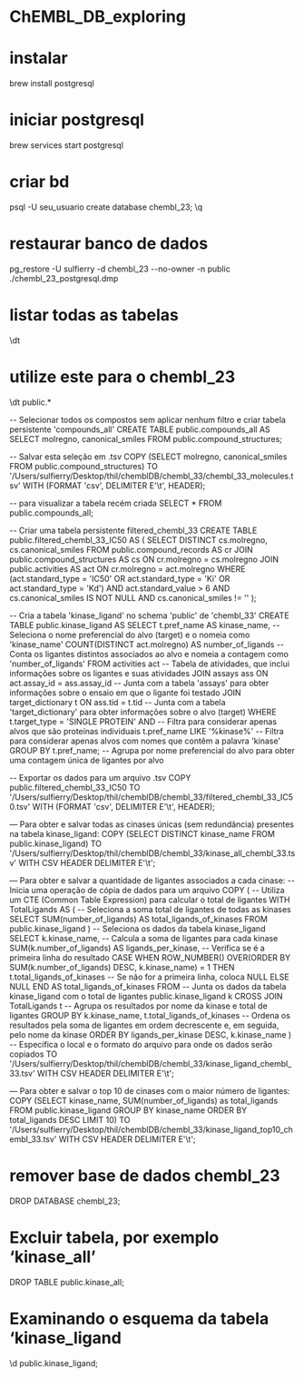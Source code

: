 # ChEMBL_DB_exploring

# instalar
brew install postgresql

# iniciar postgresql
brew services start postgresql

# criar bd
psql -U seu_usuario
create database chembl_23;
\q

# restaurar banco de dados
pg_restore -U sulfierry -d chembl_23 --no-owner -n public ./chembl_23_postgresql.dmp

# listar todas as tabelas
\dt
# utilize este para o chembl_23
\dt public.*



-- Selecionar todos os compostos sem aplicar nenhum filtro e criar tabela persistente 'compounds_all'
CREATE TABLE public.compounds_all AS
SELECT molregno, canonical_smiles
FROM public.compound_structures;

-- Salvar esta seleção em .tsv
COPY (SELECT molregno, canonical_smiles FROM public.compound_structures) TO '/Users/sulfierry/Desktop/thil/chemblDB/chembl_33/chembl_33_molecules.tsv' WITH (FORMAT 'csv', DELIMITER E'\t', HEADER);

-- para visualizar a tabela recém criada
SELECT * FROM public.compounds_all;

-- Criar uma tabela persistente filtered_chembl_33
CREATE TABLE public.filtered_chembl_33_IC50 AS (
    SELECT DISTINCT cs.molregno, cs.canonical_smiles
    FROM public.compound_records AS cr
    JOIN public.compound_structures AS cs ON cr.molregno = cs.molregno
    JOIN public.activities AS act ON cr.molregno = act.molregno
    WHERE (act.standard_type = 'IC50' OR act.standard_type = 'Ki' OR act.standard_type = 'Kd') 
    AND act.standard_value > 6
    AND cs.canonical_smiles IS NOT NULL AND cs.canonical_smiles != ''
);


-- Cria a tabela 'kinase_ligand' no schema 'public' de 'chembl_33'
CREATE TABLE public.kinase_ligand AS
SELECT 
    t.pref_name AS kinase_name,            			          -- Seleciona o nome preferencial do alvo (target) e o nomeia como 'kinase_name'
    COUNT(DISTINCT act.molregno) AS number_of_ligands  -- Conta os ligantes distintos associados ao alvo e nomeia a contagem como 'number_of_ligands'
FROM 
    activities act                       				           -- Tabela de atividades, que inclui informações sobre os ligantes e suas atividades
JOIN 
    assays ass ON act.assay_id = ass.assay_id                        -- Junta com a tabela 'assays' para obter informações sobre o ensaio em que o ligante foi testado
JOIN 
    target_dictionary t ON ass.tid = t.tid                                      -- Junta com a tabela 'target_dictionary' para obter informações sobre o alvo (target)
WHERE 
    t.target_type = 'SINGLE PROTEIN' AND                              -- Filtra para considerar apenas alvos que são proteínas individuais
    t.pref_name LIKE '%kinase%'                                               -- Filtra para considerar apenas alvos com nomes que contêm a palavra 'kinase'
GROUP BY 
    t.pref_name;                                                                          -- Agrupa por nome preferencial do alvo para obter uma contagem única de ligantes por alvo


-- Exportar os dados para um arquivo .tsv
COPY public.filtered_chembl_33_IC50 TO '/Users/sulfierry/Desktop/thil/chemblDB/chembl_33/filtered_chembl_33_IC50.tsv' WITH (FORMAT 'csv', DELIMITER E'\t', HEADER);


— Para obter e salvar todas as cinases únicas (sem redundância) presentes na tabela kinase_ligand:
COPY (SELECT DISTINCT kinase_name FROM public.kinase_ligand) TO '/Users/sulfierry/Desktop/thil/chemblDB/chembl_33/kinase_all_chembl_33.tsv' WITH CSV HEADER DELIMITER E'\t';

— Para obter e salvar a quantidade de ligantes associados a cada cinase: 
-- Inicia uma operação de cópia de dados para um arquivo
COPY (
    -- Utiliza um CTE (Common Table Expression) para calcular o total de ligantes
    WITH TotalLigands AS (
        -- Seleciona a soma total de ligantes de todas as kinases
        SELECT SUM(number_of_ligands) AS total_ligands_of_kinases
        FROM public.kinase_ligand
    )
    -- Seleciona os dados da tabela kinase_ligand
    SELECT 
        k.kinase_name, 
        -- Calcula a soma de ligantes para cada kinase
        SUM(k.number_of_ligands) AS ligands_per_kinase,
        -- Verifica se é a primeira linha do resultado
        CASE
            WHEN ROW_NUMBER() OVER(ORDER BY SUM(k.number_of_ligands) DESC, k.kinase_name) = 1 THEN t.total_ligands_of_kinases
            -- Se não for a primeira linha, coloca NULL
            ELSE NULL
        END AS total_ligands_of_kinases
    FROM 
        -- Junta os dados da tabela kinase_ligand com o total de ligantes
        public.kinase_ligand k
    CROSS JOIN TotalLigands t
    -- Agrupa os resultados por nome da kinase e total de ligantes
    GROUP BY 
        k.kinase_name, t.total_ligands_of_kinases 
    -- Ordena os resultados pela soma de ligantes em ordem decrescente e, em seguida, pelo nome da kinase
    ORDER BY 
        ligands_per_kinase DESC, k.kinase_name
)
-- Especifica o local e o formato do arquivo para onde os dados serão copiados
TO '/Users/sulfierry/Desktop/thil/chemblDB/chembl_33/kinase_ligand_chembl_33.tsv' WITH CSV HEADER DELIMITER E'\t';

— Para obter e salvar o top 10 de cinases com o maior número de ligantes: 
COPY (SELECT kinase_name, SUM(number_of_ligands) as total_ligands FROM public.kinase_ligand GROUP BY kinase_name ORDER BY total_ligands DESC LIMIT 10) TO '/Users/sulfierry/Desktop/thil/chemblDB/chembl_33/kinase_ligand_top10_chembl_33.tsv' WITH CSV HEADER DELIMITER E'\t';


# remover base de dados chembl_23
DROP DATABASE chembl_23;

# Excluir tabela, por exemplo ‘kinase_all’
DROP TABLE public.kinase_all;

# Examinando o esquema da tabela ‘kinase_ligand
\d public.kinase_ligand;

